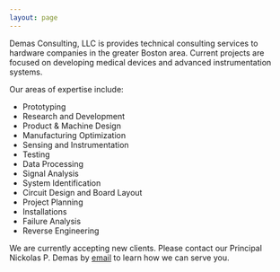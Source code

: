 ```yaml
---
layout: page
---
```


Demas Consulting, LLC is provides technical consulting services to hardware companies in the greater Boston area. Current projects are focused on developing medical devices and advanced instrumentation systems. 

Our areas of expertise include:
- Prototyping
- Research and Development
- Product & Machine Design
- Manufacturing Optimization
- Sensing and Instrumentation
- Testing
- Data Processing
- Signal Analysis
- System Identification
- Circuit Design and Board Layout
- Project Planning
- Installations
- Failure Analysis
- Reverse Engineering

We are currently accepting new clients. Please contact our Principal Nickolas P. Demas by <a href="contact">email</a> to learn how we can serve you.
